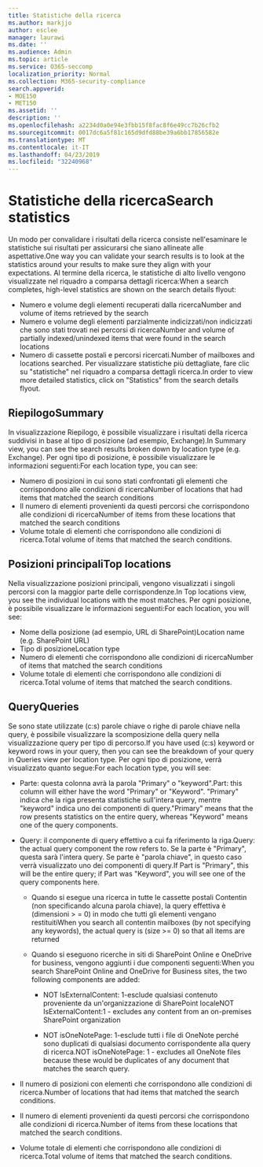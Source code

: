```yaml
---
title: Statistiche della ricerca
ms.author: markjjo
author: esclee
manager: laurawi
ms.date: ''
ms.audience: Admin
ms.topic: article
ms.service: O365-seccomp
localization_priority: Normal
ms.collection: M365-security-compliance
search.appverid:
- MOE150
- MET150
ms.assetid: ''
description: ''
ms.openlocfilehash: a2234d0a0e94e3fbb15f8fac8f6e49cc7b26cfb2
ms.sourcegitcommit: 0017dc6a5f81c165d9dfd88be39a6bb17856582e
ms.translationtype: MT
ms.contentlocale: it-IT
ms.lasthandoff: 04/23/2019
ms.locfileid: "32240968"
---
```

# <a name="search-statistics"></a><span data-ttu-id="bde1e-102">Statistiche della ricerca</span><span class="sxs-lookup"><span data-stu-id="bde1e-102">Search statistics</span></span>

<span data-ttu-id="bde1e-103">Un modo per convalidare i risultati della ricerca consiste nell'esaminare le statistiche sui risultati per assicurarsi che siano allineate alle aspettative.</span><span class="sxs-lookup"><span data-stu-id="bde1e-103">One way you can validate your search results is to look at the statistics around your results to make sure they align with your expectations.</span></span> <span data-ttu-id="bde1e-104">Al termine della ricerca, le statistiche di alto livello vengono visualizzate nel riquadro a comparsa dettagli ricerca:</span><span class="sxs-lookup"><span data-stu-id="bde1e-104">When a search completes, high-level statistics are shown on the search details flyout:</span></span>
- <span data-ttu-id="bde1e-105">Numero e volume degli elementi recuperati dalla ricerca</span><span class="sxs-lookup"><span data-stu-id="bde1e-105">Number and volume of items retrieved by the search</span></span>
- <span data-ttu-id="bde1e-106">Numero e volume degli elementi parzialmente indicizzati/non indicizzati che sono stati trovati nei percorsi di ricerca</span><span class="sxs-lookup"><span data-stu-id="bde1e-106">Number and volume of partially indexed/unindexed items that were found in the search locations</span></span>
- <span data-ttu-id="bde1e-107">Numero di cassette postali e percorsi ricercati.</span><span class="sxs-lookup"><span data-stu-id="bde1e-107">Number of mailboxes and locations searched.</span></span>
<span data-ttu-id="bde1e-108">Per visualizzare statistiche più dettagliate, fare clic su "statistiche" nel riquadro a comparsa dettagli ricerca.</span><span class="sxs-lookup"><span data-stu-id="bde1e-108">In order to view more detailed statistics, click on "Statistics" from the search details flyout.</span></span>

## <a name="summary"></a><span data-ttu-id="bde1e-109">Riepilogo</span><span class="sxs-lookup"><span data-stu-id="bde1e-109">Summary</span></span>

<span data-ttu-id="bde1e-110">In visualizzazione Riepilogo, è possibile visualizzare i risultati della ricerca suddivisi in base al tipo di posizione (ad esempio, Exchange).</span><span class="sxs-lookup"><span data-stu-id="bde1e-110">In Summary view, you can see the search results broken down by location type (e.g. Exchange).</span></span> <span data-ttu-id="bde1e-111">Per ogni tipo di posizione, è possibile visualizzare le informazioni seguenti:</span><span class="sxs-lookup"><span data-stu-id="bde1e-111">For each location type, you can see:</span></span>
- <span data-ttu-id="bde1e-112">Numero di posizioni in cui sono stati confrontati gli elementi che corrispondono alle condizioni di ricerca</span><span class="sxs-lookup"><span data-stu-id="bde1e-112">Number of locations that had items that matched the search conditions</span></span>
- <span data-ttu-id="bde1e-113">Il numero di elementi provenienti da questi percorsi che corrispondono alle condizioni di ricerca</span><span class="sxs-lookup"><span data-stu-id="bde1e-113">Number of items from these locations that matched the search conditions</span></span>
- <span data-ttu-id="bde1e-114">Volume totale di elementi che corrispondono alle condizioni di ricerca.</span><span class="sxs-lookup"><span data-stu-id="bde1e-114">Total volume of items that matched the search conditions.</span></span>

## <a name="top-locations"></a><span data-ttu-id="bde1e-115">Posizioni principali</span><span class="sxs-lookup"><span data-stu-id="bde1e-115">Top locations</span></span>

<span data-ttu-id="bde1e-116">Nella visualizzazione posizioni principali, vengono visualizzati i singoli percorsi con la maggior parte delle corrispondenze.</span><span class="sxs-lookup"><span data-stu-id="bde1e-116">In Top locations view, you see the individual locations with the most matches.</span></span> <span data-ttu-id="bde1e-117">Per ogni posizione, è possibile visualizzare le informazioni seguenti:</span><span class="sxs-lookup"><span data-stu-id="bde1e-117">For each location, you will see:</span></span>
- <span data-ttu-id="bde1e-118">Nome della posizione (ad esempio, URL di SharePoint)</span><span class="sxs-lookup"><span data-stu-id="bde1e-118">Location name (e.g. SharePoint URL)</span></span>
- <span data-ttu-id="bde1e-119">Tipo di posizione</span><span class="sxs-lookup"><span data-stu-id="bde1e-119">Location type</span></span>
- <span data-ttu-id="bde1e-120">Numero di elementi che corrispondono alle condizioni di ricerca</span><span class="sxs-lookup"><span data-stu-id="bde1e-120">Number of items that matched the search conditions</span></span>
- <span data-ttu-id="bde1e-121">Volume totale di elementi che corrispondono alle condizioni di ricerca.</span><span class="sxs-lookup"><span data-stu-id="bde1e-121">Total volume of items that matched the search conditions.</span></span>

## <a name="queries"></a><span data-ttu-id="bde1e-122">Query</span><span class="sxs-lookup"><span data-stu-id="bde1e-122">Queries</span></span>

<span data-ttu-id="bde1e-123">Se sono state utilizzate (c:s) parole chiave o righe di parole chiave nella query, è possibile visualizzare la scomposizione della query nella visualizzazione query per tipo di percorso.</span><span class="sxs-lookup"><span data-stu-id="bde1e-123">If you have used (c:s) keyword or keyword rows in your query, then you can see the breakdown of your query in Queries view per location type.</span></span> <span data-ttu-id="bde1e-124">Per ogni tipo di posizione, verrà visualizzato quanto segue:</span><span class="sxs-lookup"><span data-stu-id="bde1e-124">For each location type, you will see:</span></span>

- <span data-ttu-id="bde1e-125">Parte: questa colonna avrà la parola "Primary" o "keyword".</span><span class="sxs-lookup"><span data-stu-id="bde1e-125">Part: this column will either have the word "Primary" or "Keyword".</span></span> <span data-ttu-id="bde1e-126">"Primary" indica che la riga presenta statistiche sull'intera query, mentre "keyword" indica uno dei componenti di query.</span><span class="sxs-lookup"><span data-stu-id="bde1e-126">"Primary" means that the row presents statistics on the entire query, whereas "Keyword" means one of the query components.</span></span>

- <span data-ttu-id="bde1e-127">Query: il componente di query effettivo a cui fa riferimento la riga.</span><span class="sxs-lookup"><span data-stu-id="bde1e-127">Query: the actual query component the row refers to.</span></span> <span data-ttu-id="bde1e-128">Se la parte è "Primary", questa sarà l'intera query. Se parte è "parola chiave", in questo caso verrà visualizzato uno dei componenti di query.</span><span class="sxs-lookup"><span data-stu-id="bde1e-128">If Part is "Primary", this will be the entire query; if Part was "Keyword", you will see one of the query components here.</span></span>
  
  - <span data-ttu-id="bde1e-129">Quando si esegue una ricerca in tutte le cassette postali Contentin (non specificando alcuna parola chiave), la query effettiva è (dimensioni > = 0) in modo che tutti gli elementi vengano restituiti</span><span class="sxs-lookup"><span data-stu-id="bde1e-129">When you search all contentin mailboxes (by not specifying any keywords), the actual query is (size >= 0) so that all items are returned</span></span>
  
  - <span data-ttu-id="bde1e-130">Quando si eseguono ricerche in siti di SharePoint Online e OneDrive for business, vengono aggiunti i due componenti seguenti:</span><span class="sxs-lookup"><span data-stu-id="bde1e-130">When you search SharePoint Online and OneDrive for Business sites, the two following components are added:</span></span>
    
    - <span data-ttu-id="bde1e-131">NOT IsExternalContent: 1-esclude qualsiasi contenuto proveniente da un'organizzazione di SharePoint locale</span><span class="sxs-lookup"><span data-stu-id="bde1e-131">NOT IsExternalContent:1 - excludes any content from an on-premises SharePoint organization</span></span>
    
    - <span data-ttu-id="bde1e-132">NOT isOneNotePage: 1-esclude tutti i file di OneNote perché sono duplicati di qualsiasi documento corrispondente alla query di ricerca.</span><span class="sxs-lookup"><span data-stu-id="bde1e-132">NOT isOneNotePage: 1 - excludes all OneNote files because these would be duplicates of any document that matches the search query.</span></span>

- <span data-ttu-id="bde1e-133">Il numero di posizioni con elementi che corrispondono alle condizioni di ricerca.</span><span class="sxs-lookup"><span data-stu-id="bde1e-133">Number of locations that had items that matched the search conditions.</span></span>

- <span data-ttu-id="bde1e-134">Il numero di elementi provenienti da questi percorsi che corrispondono alle condizioni di ricerca.</span><span class="sxs-lookup"><span data-stu-id="bde1e-134">Number of items from these locations that matched the search conditions.</span></span>

- <span data-ttu-id="bde1e-135">Volume totale di elementi che corrispondono alle condizioni di ricerca.</span><span class="sxs-lookup"><span data-stu-id="bde1e-135">Total volume of items that matched the search conditions.</span></span>